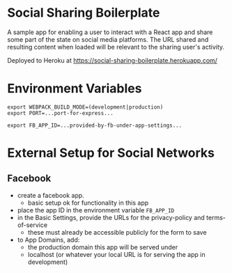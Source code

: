 # Social Sharing Boilerplate

A sample app for enabling a user to interact with a React app and share some part of the state on social media platforms. The URL shared and resulting content when loaded will be relevant to the sharing user's activity.

Deployed to Heroku at https://social-sharing-boilerplate.herokuapp.com/

# Environment Variables
```
export WEBPACK_BUILD_MODE=(development|production)
export PORT=...port-for-express...

export FB_APP_ID=...provided-by-fb-under-app-settings...
```

# External Setup for Social Networks

## Facebook
- create a facebook app.
  - basic setup ok for functionality in this app
- place the app ID in the environment variable `FB_APP_ID`
- in the Basic Settings, provide the URLs for the privacy-policy and terms-of-service
  - these must already be accessible publicly for the form to save
- to App Domains, add:
  - the production domain this app will be served under
  - localhost (or whatever your local URL is for serving the app in development)
